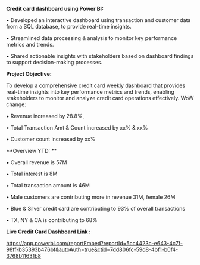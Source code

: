 **Credit card dashboard using Power BI:**

• Developed an interactive dashboard using transaction and customer data from a SQL database, to provide real-time insights. 

• Streamlined data processing & analysis to monitor key performance metrics and trends. 

• Shared actionable insights with stakeholders based on dashboard findings to support decision-making processes.


**Project Objective:**

To develop a comprehensive credit card weekly dashboard that provides real-time insights into key performance metrics and trends, enabling stakeholders to monitor and analyze credit card operations effectively.
WoW change: 

• Revenue increased by 28.8%, 

• Total Transaction Amt & Count increased by xx% & xx%

• Customer count increased by xx% 


**Overview YTD: **

• Overall revenue is 57M 

• Total interest is 8M 

• Total transaction amount is 46M

 • Male customers are contributing more in revenue 31M, female 26M 
 
• Blue & Silver credit card are contributing to 93% of overall transactions

 • TX, NY & CA is contributing to 68% 
 

**Live Credit Card Dashboard Link :**

https://app.powerbi.com/reportEmbed?reportId=5cc4423c-e643-4c7f-98ff-b35393b476bf&autoAuth=true&ctid=7dd806fc-59d8-4bf1-b0f4-3768b11631b8

